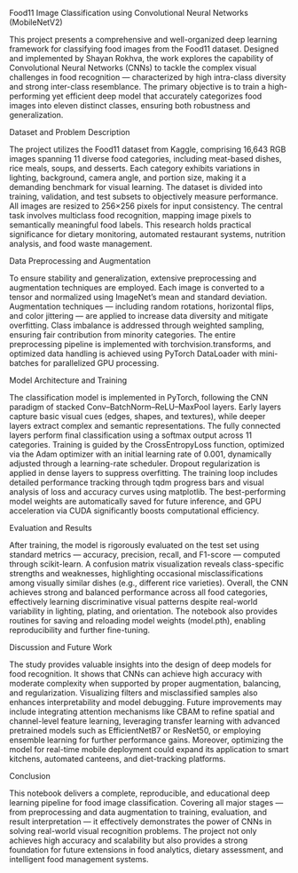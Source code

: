 
Food11 Image Classification using Convolutional Neural Networks (MobileNetV2)

This project presents a comprehensive and well-organized deep learning framework for classifying food images from the Food11 dataset. Designed and implemented by Shayan Rokhva, the work explores the capability of Convolutional Neural Networks (CNNs) to tackle the complex visual challenges in food recognition — characterized by high intra-class diversity and strong inter-class resemblance. The primary objective is to train a high-performing yet efficient deep model that accurately categorizes food images into eleven distinct classes, ensuring both robustness and generalization.

Dataset and Problem Description

The project utilizes the Food11 dataset from Kaggle, comprising 16,643 RGB images spanning 11 diverse food categories, including meat-based dishes, rice meals, soups, and desserts. Each category exhibits variations in lighting, background, camera angle, and portion size, making it a demanding benchmark for visual learning. The dataset is divided into training, validation, and test subsets to objectively measure performance. All images are resized to 256×256 pixels for input consistency. The central task involves multiclass food recognition, mapping image pixels to semantically meaningful food labels. This research holds practical significance for dietary monitoring, automated restaurant systems, nutrition analysis, and food waste management.

Data Preprocessing and Augmentation

To ensure stability and generalization, extensive preprocessing and augmentation techniques are employed. Each image is converted to a tensor and normalized using ImageNet’s mean and standard deviation. Augmentation techniques — including random rotations, horizontal flips, and color jittering — are applied to increase data diversity and mitigate overfitting. Class imbalance is addressed through weighted sampling, ensuring fair contribution from minority categories. The entire preprocessing pipeline is implemented with torchvision.transforms, and optimized data handling is achieved using PyTorch DataLoader with mini-batches for parallelized GPU processing.

Model Architecture and Training

The classification model is implemented in PyTorch, following the CNN paradigm of stacked Conv–BatchNorm–ReLU–MaxPool layers. Early layers capture basic visual cues (edges, shapes, and textures), while deeper layers extract complex and semantic representations. The fully connected layers perform final classification using a softmax output across 11 categories. Training is guided by the CrossEntropyLoss function, optimized via the Adam optimizer with an initial learning rate of 0.001, dynamically adjusted through a learning-rate scheduler. Dropout regularization is applied in dense layers to suppress overfitting. The training loop includes detailed performance tracking through tqdm progress bars and visual analysis of loss and accuracy curves using matplotlib. The best-performing model weights are automatically saved for future inference, and GPU acceleration via CUDA significantly boosts computational efficiency.

Evaluation and Results

After training, the model is rigorously evaluated on the test set using standard metrics — accuracy, precision, recall, and F1-score — computed through scikit-learn. A confusion matrix visualization reveals class-specific strengths and weaknesses, highlighting occasional misclassifications among visually similar dishes (e.g., different rice varieties). Overall, the CNN achieves strong and balanced performance across all food categories, effectively learning discriminative visual patterns despite real-world variability in lighting, plating, and orientation. The notebook also provides routines for saving and reloading model weights (model.pth), enabling reproducibility and further fine-tuning.

Discussion and Future Work

The study provides valuable insights into the design of deep models for food recognition. It shows that CNNs can achieve high accuracy with moderate complexity when supported by proper augmentation, balancing, and regularization. Visualizing filters and misclassified samples also enhances interpretability and model debugging. Future improvements may include integrating attention mechanisms like CBAM to refine spatial and channel-level feature learning, leveraging transfer learning with advanced pretrained models such as EfficientNetB7 or ResNet50, or employing ensemble learning for further performance gains. Moreover, optimizing the model for real-time mobile deployment could expand its application to smart kitchens, automated canteens, and diet-tracking platforms.

Conclusion

This notebook delivers a complete, reproducible, and educational deep learning pipeline for food image classification. Covering all major stages — from preprocessing and data augmentation to training, evaluation, and result interpretation — it effectively demonstrates the power of CNNs in solving real-world visual recognition problems. The project not only achieves high accuracy and scalability but also provides a strong foundation for future extensions in food analytics, dietary assessment, and intelligent food management systems.
